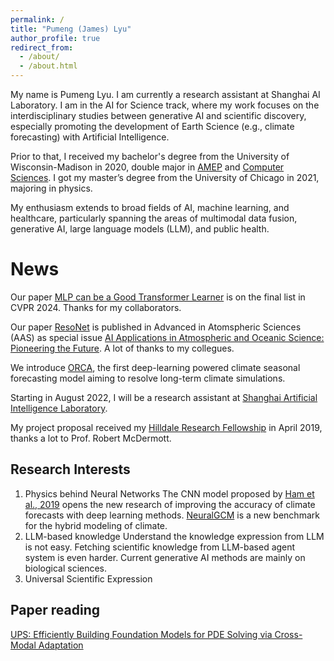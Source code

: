 ```yaml
---
permalink: /
title: "Pumeng (James) Lyu"
author_profile: true
redirect_from: 
  - /about/
  - /about.html
---
```


My name is Pumeng Lyu. I am currently a research assistant at Shanghai AI Laboratory. I am in the AI for Science track, where my work focuses on the interdisciplinary studies between generative AI and scientific discovery, especially promoting the development of Earth Science (e.g., climate forecasting) with Artificial Intelligence.

Prior to that, I received my bachelor's degree from the University of Wisconsin-Madison in 2020, double major in [AMEP](https://guide.wisc.edu/undergraduate/letters-science/mathematics/applied-mathematics-engineering-physics-bs-amep/) and [Computer Sciences](https://www.cs.wisc.edu/undergraduate/undergrad-program-cs/). I got my master’s degree from the University of Chicago in 2021, majoring in physics. 

My enthusiasm extends to broad fields of AI, machine learning, and healthcare, particularly spanning the areas of multimodal data fusion, generative AI, large language models (LLM), and public health.

News
======
Our paper [MLP can be a Good Transformer Learner](https://arxiv.org/abs/2404.05657) is on the final list in CVPR 2024. Thanks for my collaborators.

Our paper [ResoNet](http://www.iapjournals.ac.cn/aas/article/id/75268321-6e4a-4bf3-aa26-e3b500c7be72) is published in Advanced in Atomspheric Sciences (AAS) as special issue [AI Applications in Atmospheric and Oceanic Science: Pioneering the Future](http://www.iapjournals.ac.cn/aas/en/topic?id=9134e796-acef-402e-8c28-dcd05c6816d3). A lot of thanks to my collegues.

We introduce [ORCA](https://arxiv.org/abs/2405.15412), the first deep-learning powered climate seasonal forecasting model aiming to resolve long-term climate simulations.

Starting in August 2022, I will be a research assistant at [Shanghai Artificial Intelligence Laboratory](https://www.linkedin.com/company/%E4%B8%8A%E6%B5%B7%E4%BA%BA%E5%B7%A5%E6%99%BA%E8%83%BD%E5%AE%9E%E9%AA%8C%E5%AE%A4/mycompany/).

My project proposal received my [Hilldale Research Fellowship](https://www.cs.wisc.edu/2019-cs-department-awards/) in April 2019, thanks a lot to Prof. Robert McDermott.

Research Interests
------
1. Physics behind Neural Networks
   The CNN model proposed by [Ham et al., 2019](https://www.nature.com/articles/s41586-019-1559-7) opens the new research   of improving the accuracy of climate forecasts with deep learning methods.
   [NeuralGCM](https://www.nature.com/articles/s41586-024-07744-y) is a new benchmark for the hybrid modeling of climate.
2. LLM-based knowledge
   Understand the knowledge expression from LLM is not easy. Fetching scientific knowledge from LLM-based agent system is even harder. Current generative AI methods are mainly on biological sciences. 
3. Universal Scientific Expression

Paper reading
------
[UPS: Efficiently Building Foundation Models for PDE Solving via Cross-Modal Adaptation](https://arxiv.org/abs/2403.07187)
